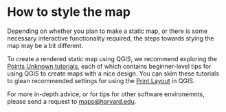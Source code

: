 # How to style the map

Depending on whether you plan to make a static map, or there is some necessary interactive functionality required, the steps towards stying the map may be a bit different. 

To create a rendered static map using QGIS, we recommend exploring the [Points Unknown tutorials](https://pointsunknown.nyc/tutorial_list/), each of which contains beginner-level tips for using QGIS to create maps with a nice design. You can skim these tutorials to glean recommended settings for using the [Print Layout](https://docs.qgis.org/3.4/en/docs/training_manual/map_composer/map_composer.html) in QGIS. 

For more in-depth advice, or for tips for other software environemnts, please send a request to maps@harvard.edu.


